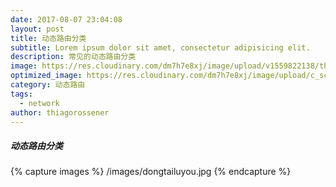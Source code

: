 ```yaml
---
date: 2017-08-07 23:04:08
layout: post
title: 动态路由分类
subtitle: Lorem ipsum dolor sit amet, consectetur adipisicing elit.
description: 常见的动态路由分类
image: https://res.cloudinary.com/dm7h7e8xj/image/upload/v1559822138/theme10_xenudc.jpg
optimized_image: https://res.cloudinary.com/dm7h7e8xj/image/upload/c_scale,w_380/v1559822138/theme10_xenudc.jpg
category: 动态路由
tags:
  - network
author: thiagorossener
---
```


##### 动态路由分类
{% capture images %}
	/images/dongtailuyou.jpg
{% endcapture %}
